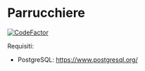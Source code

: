 # Parrucchiere
[![CodeFactor](https://www.codefactor.io/repository/github/zluke2000/parrucchiere/badge)](https://www.codefactor.io/repository/github/zluke2000/parrucchiere)

Requisiti:
* PostgreSQL: https://www.postgresql.org/
